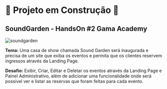 # :construction: Projeto em Construção :construction:

## SoundGarden - HandsOn #2 Gama Academy

![soundgarden](https://user-images.githubusercontent.com/99617992/191146839-2d2289a7-a3df-431d-b7ab-74830a16654c.png)

<b>Tema:</b> Uma casa de show chamada Sound Garden será inaugurada e precisa de um site que exiba os eventos e permita que os clientes reservem ingressos através da Landing Page.

<b>Desafio:</b> Exibir, Criar, Editar e Deletar os eventos através da Landing Page e Painel Administrativo, além de adicionar uma funcionalidade onde será possível ver e listar as reservas que foram feitas para cada evento.



